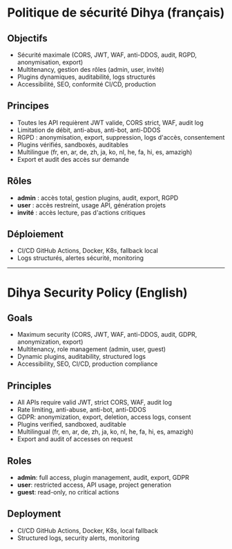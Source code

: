 # Politique de sécurité Dihya (français)

## Objectifs
- Sécurité maximale (CORS, JWT, WAF, anti-DDOS, audit, RGPD, anonymisation, export)
- Multitenancy, gestion des rôles (admin, user, invité)
- Plugins dynamiques, auditabilité, logs structurés
- Accessibilité, SEO, conformité CI/CD, production

## Principes
- Toutes les API requièrent JWT valide, CORS strict, WAF, audit log
- Limitation de débit, anti-abus, anti-bot, anti-DDOS
- RGPD : anonymisation, export, suppression, logs d'accès, consentement
- Plugins vérifiés, sandboxés, auditables
- Multilingue (fr, en, ar, de, zh, ja, ko, nl, he, fa, hi, es, amazigh)
- Export et audit des accès sur demande

## Rôles
- **admin** : accès total, gestion plugins, audit, export, RGPD
- **user** : accès restreint, usage API, génération projets
- **invité** : accès lecture, pas d'actions critiques

## Déploiement
- CI/CD GitHub Actions, Docker, K8s, fallback local
- Logs structurés, alertes sécurité, monitoring

---

# Dihya Security Policy (English)

## Goals
- Maximum security (CORS, JWT, WAF, anti-DDOS, audit, GDPR, anonymization, export)
- Multitenancy, role management (admin, user, guest)
- Dynamic plugins, auditability, structured logs
- Accessibility, SEO, CI/CD, production compliance

## Principles
- All APIs require valid JWT, strict CORS, WAF, audit log
- Rate limiting, anti-abuse, anti-bot, anti-DDOS
- GDPR: anonymization, export, deletion, access logs, consent
- Plugins verified, sandboxed, auditable
- Multilingual (fr, en, ar, de, zh, ja, ko, nl, he, fa, hi, es, amazigh)
- Export and audit of accesses on request

## Roles
- **admin**: full access, plugin management, audit, export, GDPR
- **user**: restricted access, API usage, project generation
- **guest**: read-only, no critical actions

## Deployment
- CI/CD GitHub Actions, Docker, K8s, local fallback
- Structured logs, security alerts, monitoring
